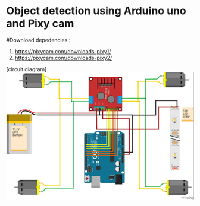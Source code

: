 # Object detection using Arduino uno and Pixy cam

#Download depedencies :
1.    https://pixycam.com/downloads-pixy1/
2.    https://pixycam.com/downloads-pixy2/

[circuit diagram]<img src="https://github.com/bsai-krishna/Object-tracking-using-Arduino-uno/blob/master/CircuitDigram.jpg">

